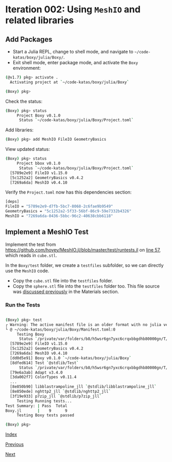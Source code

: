 # Iteration 002: Using `MeshIO` and related libraries

## Add Packages

* Start a Julia REPL, change to shell mode, and navigate to `~/code-katas/boxy/julia/Boxy/`.
* Exit shell mode, enter package mode, and activate the `Boxy` environment:

```bash
(@v1.7) pkg> activate .
  Activating project at `~/code-katas/boxy/julia/Boxy`

(Boxy) pkg> 
```

Check the status:

```bash
(Boxy) pkg> status
     Project Boxy v0.1.0
      Status `~/code-katas/boxy/julia/Boxy/Project.toml`
```

Add libraries:

```bash
(Boxy) pkg> add MeshIO FileIO GeometryBasics
```

View updated status:

```bash
(Boxy) pkg> status
     Project bbox v0.1.0
      Status `~/code-katas/boxy/julia/Boxy/Project.toml`
  [5789e2e9] FileIO v1.15.0
  [5c1252a2] GeometryBasics v0.4.2
  [7269a6da] MeshIO v0.4.10
```

Verify the `Project.toml` now has this dependencies section:

```bash
[deps]
FileIO = "5789e2e9-d7fb-5bc7-8068-2c6fae9b9549"
GeometryBasics = "5c1252a2-5f33-56bf-86c9-59e7332b4326"
MeshIO = "7269a6da-0436-5bbc-96c2-40638cbb6118"
```

## Implement a MeshIO Test

Implement the test from https://github.com/hovey/MeshIO.jl/blob/master/test/runtests.jl on
[line 57](https://github.com/hovey/MeshIO.jl/blob/master/test/runtests.jl#L57), which reads in `cube.stl`. 

In the `Boxy/test` folder, we create a `testfiles` subfolder, so we can directly use the `MeshIO` code.

* Copy the `cube.stl` file into the `testfiles` folder.
* Copy the `sphere.stl` file into the `testfiles` folder too.  This file source was [discussed previously](../../README.md#materials) in the Materials section.

### Run the Tests

```bash

(Boxy) pkg> test
┌ Warning: The active manifest file is an older format with no julia version entry. Dependencies may have been resolved with a different julia version.
└ @ ~/code-katas/boxy/julia/Boxy/Manifest.toml:0
     Testing Boxy
      Status `/private/var/folders/b8/h5wsr6gn7yxc6crqxbbgdhb80000gn/T/jl_76MnDs/Project.toml`
  [5789e2e9] FileIO v1.15.0
  [5c1252a2] GeometryBasics v0.4.2
  [7269a6da] MeshIO v0.4.10
  [dd0d5e91] Boxy v0.1.0 `~/code-katas/boxy/julia/Boxy`
  [8dfed614] Test `@stdlib/Test`
      Status `/private/var/folders/b8/h5wsr6gn7yxc6crqxbbgdhb80000gn/T/jl_76MnDs/Manifest.toml`
  [79e6a3ab] Adapt v3.4.0
  [3da002f7] ColorTypes v0.11.4
  ...
  [8e850b90] libblastrampoline_jll `@stdlib/libblastrampoline_jll`
  [8e850ede] nghttp2_jll `@stdlib/nghttp2_jll`
  [3f19e933] p7zip_jll `@stdlib/p7zip_jll`
     Testing Running tests...
Test Summary: | Pass  Total
Boxy.jl       |    9      9
     Testing Boxy tests passed 

(Boxy) pkg> 
```

[Index](README.md)

[Previous](iteration_001.md)

[Next](iteration_003.md)

